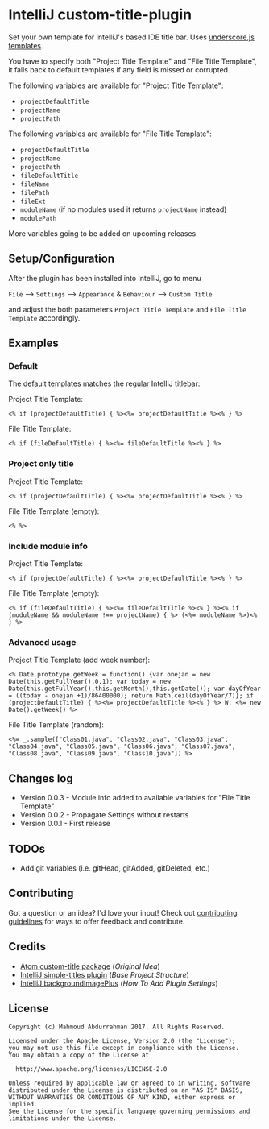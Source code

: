 # IntelliJ custom-title-plugin

Set your own template for IntelliJ's based IDE title bar. Uses [underscore.js templates](http://underscorejs.org/#template).

You have to specify both "Project Title Template" and "File Title Template", it falls back to default templates if any field is missed or corrupted.

The following variables are available for "Project Title Template":

- `projectDefaultTitle`
- `projectName`
- `projectPath`

The following variables are available for "File Title Template":

- `projectDefaultTitle`
- `projectName`
- `projectPath`
- `fileDefaultTitle`
- `fileName`
- `filePath`
- `fileExt`
- `moduleName` (if no modules used it returns `projectName` instead)
- `modulePath`

More variables going to be added on upcoming releases.

## Setup/Configuration
After the plugin has been installed into IntelliJ, go to menu

   `File` --> `Settings` --> `Appearance` & `Behaviour` --> `Custom Title`
   
and adjust the both parameters `Project Title Template` and `File Title Template` accordingly.
    

## Examples

### Default

The default templates matches the regular IntelliJ titlebar:

Project Title Template:
```
<% if (projectDefaultTitle) { %><%= projectDefaultTitle %><% } %>
```
File Title Template:
```
<% if (fileDefaultTitle) { %><%= fileDefaultTitle %><% } %>
```

### Project only title

Project Title Template:
```
<% if (projectDefaultTitle) { %><%= projectDefaultTitle %><% } %>
```
File Title Template (empty):
```
<% %>
```

### Include module info

Project Title Template:
```
<% if (projectDefaultTitle) { %><%= projectDefaultTitle %><% } %>
```
File Title Template (empty):
```
<% if (fileDefaultTitle) { %><%= fileDefaultTitle %><% } %><% if (moduleName && moduleName !== projectName) { %> (<%= moduleName %>)<% } %>
```

### Advanced usage

Project Title Template (add week number):
```
<% Date.prototype.getWeek = function() {var onejan = new Date(this.getFullYear(),0,1); var today = new Date(this.getFullYear(),this.getMonth(),this.getDate()); var dayOfYear = ((today - onejan +1)/86400000); return Math.ceil(dayOfYear/7)}; if (projectDefaultTitle) { %><%= projectDefaultTitle %><% } %> W: <%= new Date().getWeek() %>
```
File Title Template (random):
```
<%= _.sample(["Class01.java", "Class02.java", "Class03.java", "Class04.java", "Class05.java", "Class06.java", "Class07.java", "Class08.java", "Class09.java", "Class10.java"]) %>
```

## Changes log

* Version 0.0.3 - Module info added to available variables for "File Title Template"
* Version 0.0.2 - Propagate Settings without restarts
* Version 0.0.1 - First release

## TODOs

* Add git variables (i.e. gitHead, gitAdded, gitDeleted, etc.)

## Contributing

Got a question or an idea? I'd love your input! Check out [contributing guidelines](/CONTRIBUTE.md) for ways to offer feedback and contribute.

## Credits

* [Atom custom-title package](https://github.com/postcasio/custom-title) (*Original Idea*)
* [IntelliJ simple-titles plugin](https://github.com/kjaniszewski/simple-titles-project-only) (*Base Project Structure*)
* [IntelliJ backgroundImagePlus](https://github.com/lachlankrautz/backgroundImagePlus) (*How To Add Plugin Settings*)

## License    
    
    Copyright (c) Mahmoud Abdurrahman 2017. All Rights Reserved.
    
    Licensed under the Apache License, Version 2.0 (the "License");
    you may not use this file except in compliance with the License.
    You may obtain a copy of the License at
    
      http://www.apache.org/licenses/LICENSE-2.0
    
    Unless required by applicable law or agreed to in writing, software
    distributed under the License is distributed on an "AS IS" BASIS,
    WITHOUT WARRANTIES OR CONDITIONS OF ANY KIND, either express or implied.
    See the License for the specific language governing permissions and
    limitations under the License.
